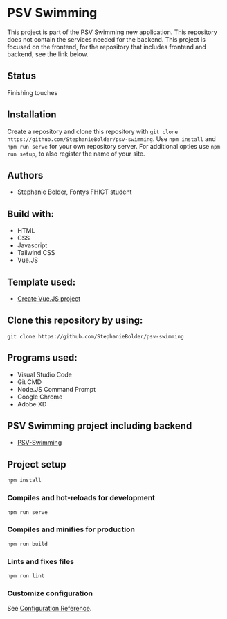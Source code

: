 # PSV Swimming
This project is part of the PSV Swimming new application. This repository does not contain the services needed for the backend. This project is focused on the frontend, for the repository that includes frontend and backend, see the link below. 

## Status
Finishing touches

## Installation
Create a repository and clone this repository with `git clone https://github.com/StephanieBolder/psv-swimming`. Use `npm install` and `npm run serve` for your own repository server. For additional opties use `npm run setup`, to also register the name of your site.

## Authors
- Stephanie Bolder, Fontys FHICT student

## Build with:
- HTML
- CSS
- Javascript
- Tailwind CSS
- Vue.JS

## Template used:
- [Create Vue.JS project](https://cli.vuejs.org/guide/creating-a-project.html)

## Clone this repository by using:
`git clone https://github.com/StephanieBolder/psv-swimming`

## Programs used:
- Visual Studio Code
- Git CMD
- Node.JS Command Prompt
- Google Chrome
- Adobe XD

## PSV Swimming project including backend
- [PSV-Swimming](https://github.com/StephanieBolder/psvswimming)

## Project setup
```
npm install
```

### Compiles and hot-reloads for development
```
npm run serve
```

### Compiles and minifies for production
```
npm run build
```

### Lints and fixes files
```
npm run lint
```

### Customize configuration
See [Configuration Reference](https://cli.vuejs.org/config/).
